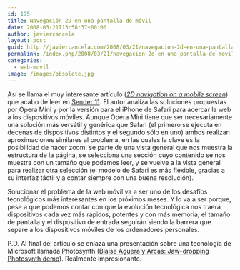 ```yaml
---
id: 195
title: Navegación 2D en una pantalla de móvil
date: 2008-03-21T13:58:37+00:00
author: javiercancela
layout: post
guid: http://javiercancela.com/2008/03/21/navegacion-2d-en-una-pantalla-de-movil/
permalink: /index.php/2008/03/21/navegacion-2d-en-una-pantalla-de-movil/
categories:
  - web-movil
image: /images/obsolete.jpg
---
```

Así se llama el muy interesante artículo ([_2D navigation on a mobile screen_](http://sender11.typepad.com/sender11/2008/03/2d-navigation-o.html "2D navigation on a mobile screen")) que acabo de leer en [Sender 11](http://sender11.typepad.com/ "Sender 11"). El autor analiza las soluciones propuestas por Opera Mini y por la versión para el iPhone de Safari para acercar la web a los dispositivos móviles. Aunque Opera Mini tiene que ser necesariamente una solución más versátil y genérica que Safari (el primero se ejecuta en decenas de dispositivos distintos y el segundo sólo en uno) ambos realizan aproximaciones similares al problema, en las cuales la clave es la posibilidad de hacer zoom: se parte de una vista general que nos muestra la estructura de la página, se selecciona una sección cuyo contenido se nos muestra con un tamaño que podamos leer, y se vuelve a la vista general para realizar otra selección (el modelo de Safari es más flexible, gracias a su interfaz táctil y a contar siempre con una buena resolución).

Solucionar el problema de la web móvil va a ser uno de los desafíos tecnológicos más interesantes en los próximos meses. Y lo va a ser porque, pese a que podemos contar con que la evolución tecnológica nos traerá dispositivos cada vez más rápidos, potentes y con más memoria, el tamaño de pantalla y el dispositivo de entrada seguirán siendo la barrera que separe a los dispositivos móviles de los ordenadores personales.

P.D. Al final del artículo se enlaza una presentación sobre una tecnología de Microsoft llamada Photosynth ([Blaise Aguera y Arcas: Jaw-dropping Photosynth demo](http://www.ted.com/index.php/talks/view/id/129 "Jaw-dropping Photosynth demo")). Realmente impresionante.